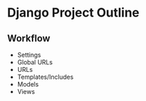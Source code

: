 # Django Project Outline

## Workflow
*   Settings
*   Global URLs 
*   URLs
*   Templates/Includes 
*   Models
*   Views

